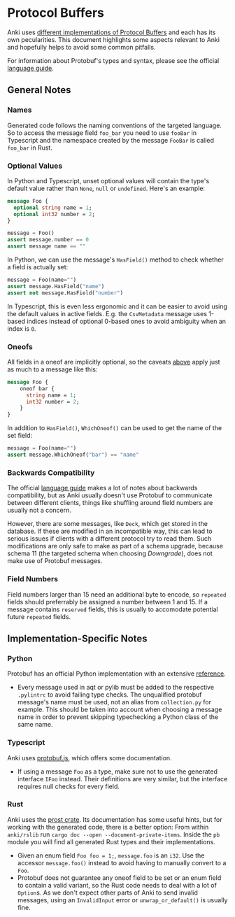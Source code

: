 # Protocol Buffers

Anki uses [different implementations of Protocol Buffers](./architecture.md#protobuf)
and each has its own pecularities. This document highlights some aspects relevant
to Anki and hopefully helps to avoid some common pitfalls.

For information about Protobuf's types and syntax, please see the official [language guide](https://developers.google.com/protocol-buffers/docs/proto3).

## General Notes

### Names

Generated code follows the naming conventions of the targeted language. So to access
the message field `foo_bar` you need to use `fooBar` in Typescript and the
namespace created by the message `FooBar` is called `foo_bar` in Rust.

### Optional Values

In Python and Typescript, unset optional values will contain the type's default
value rather than `None`, `null` or `undefined`. Here's an example:

```protobuf
message Foo {
  optional string name = 1;
  optional int32 number = 2;
}
```

```python
message = Foo()
assert message.number == 0
assert message name == ""
```

In Python, we can use the message's `HasField()` method to check whether a field is
actually set:

```python
message = Foo(name="")
assert message.HasField("name")
assert not message.HasField("number")
```

In Typescript, this is even less ergonomic and it can be easier to avoid using
the default values in active fields. E.g. the `CsvMetadata` message uses 1-based
indices instead of optional 0-based ones to avoid ambiguity when an index is `0`.

### Oneofs

All fields in a oneof are implicitly optional, so the caveats [above](#optional-values)
apply just as much to a message like this:

```protobuf
message Foo {
    oneof bar {
      string name = 1;
      int32 number = 2;
    }
}
```

In addition to `HasField()`, `WhichOneof()` can be used to get the name of the set
field:

```python
message = Foo(name="")
assert message.WhichOneof("bar") == "name"
```

### Backwards Compatibility

The official [language guide](https://developers.google.com/protocol-buffers/docs/proto3)
makes a lot of notes about backwards compatibility, but as Anki usually doesn't
use Protobuf to communicate between different clients, things like shuffling around
field numbers are usually not a concern.

However, there are some messages, like `Deck`, which get stored in the database.
If these are modified in an incompatible way, this can lead to serious issues if
clients with a different protocol try to read them. Such modifications are only
safe to make as part of a schema upgrade, because schema 11 (the targeted schema
when choosing _Downgrade_), does not make use of Protobuf messages.

### Field Numbers

Field numbers larger than 15 need an additional byte to encode, so `repeated` fields
should preferrably be assigned a number between 1 and 15. If a message contains
`reserved` fields, this is usually to accomodate potential future `repeated` fields.

## Implementation-Specific Notes

### Python

Protobuf has an official Python implementation with an extensive [reference](https://developers.google.com/protocol-buffers/docs/reference/python-generated).

-   Every message used in aqt or pylib must be added to the respective `.pylintrc`
    to avoid failing type checks. The unqualified protobuf message's name must be
    used, not an alias from `collection.py` for example. This should be taken into
    account when choosing a message name in order to prevent skipping typechecking
    a Python class of the same name.

### Typescript

Anki uses [protobuf.js](https://protobufjs.github.io/protobuf.js/), which offers
some documentation.

-   If using a message `Foo` as a type, make sure not to use the generated interface
    `IFoo` instead. Their definitions are very similar, but the interface requires
    null checks for every field.

### Rust

Anki uses the [prost crate](https://docs.rs/prost/latest/prost/).
Its documentation has some useful hints, but for working with the generated code,
there is a better option: From within `anki/rslib` run `cargo doc --open --document-private-items`.
Inside the `pb` module you will find all generated Rust types and their implementations.

-   Given an enum field `Foo foo = 1;`, `message.foo` is an `i32`. Use the accessor
    `message.foo()` instead to avoid having to manually convert to a `Foo`.
-   Protobuf does not guarantee any oneof field to be set or an enum field to contain
    a valid variant, so the Rust code needs to deal with a lot of `Option`s. As we
    don't expect other parts of Anki to send invalid messages, using an `InvalidInput`
    error or `unwrap_or_default()` is usually fine.
